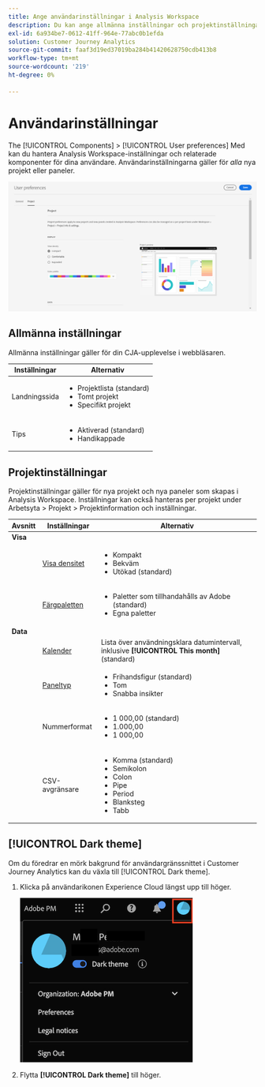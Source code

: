 ```yaml
---
title: Ange användarinställningar i Analysis Workspace
description: Du kan ange allmänna inställningar och projektinställningar för användare.
exl-id: 6a934be7-0612-41ff-964e-77abc0b1efda
solution: Customer Journey Analytics
source-git-commit: faaf3d19ed37019ba284b41420628750cdb413b8
workflow-type: tm+mt
source-wordcount: '219'
ht-degree: 0%

---
```


# Användarinställningar

The [!UICONTROL Components] > [!UICONTROL User preferences] Med kan du hantera Analysis Workspace-inställningar och relaterade komponenter för dina användare. Användarinställningarna gäller för *alla* nya projekt eller paneler.

![Användarinställningar](assets/user-preferences.png)

## Allmänna inställningar

Allmänna inställningar gäller för din CJA-upplevelse i webbläsaren.

| Inställningar | Alternativ |
| --- | --- |
| Landningssida | <ul><li>Projektlista (standard)</li><li>Tomt projekt</li><li>Specifikt projekt</li></ul> |
| Tips | <ul><li>Aktiverad (standard)</li><li>Handikappade</li></ul> |

## Projektinställningar

Projektinställningar gäller för nya projekt och nya paneler som skapas i Analysis Workspace. Inställningar kan också hanteras per projekt under Arbetsyta > Projekt > Projektinformation och inställningar.

| Avsnitt | Inställningar | Alternativ |
| --- | --- | --- |
| **Visa** |  |  |
|  | [Visa densitet](https://experienceleague.adobe.com/docs/analytics-platform/using/cja-workspace/build-workspace-project/view-density.html) | <ul><li>Kompakt</li><li>Bekväm</li><li>Utökad (standard)</li></ul> |
|  | [Färgpaletten](https://experienceleague.adobe.com/docs/analytics-platform/using/cja-workspace/build-workspace-project/color-palettes.html) | <ul><li>Paletter som tillhandahålls av Adobe (standard)</li><li>Egna paletter</li></ul> |
| **Data** |  |  |
|  | [Kalender](https://experienceleague.adobe.com/docs/analytics-platform/using/cja-workspace/panels/panels.html?#calendar) | Lista över användningsklara datumintervall, inklusive **[!UICONTROL This month]** (standard) |
|  | [Paneltyp](https://experienceleague.adobe.com/docs/analytics-platform/using/cja-workspace/panels/panels.html) | <ul><li>Frihandsfigur (standard)</li><li>Tom</li><li>Snabba insikter</li></ul> |
|  | Nummerformat | <ul><li>1 000,00 (standard)</li><li>1.000,00</li><li>1 000,00</li></ul> |
|  | CSV-avgränsare | <ul><li>Komma (standard)</li><li>Semikolon</li><li>Colon</li><li>Pipe</li><li>Period</li><li>Blanksteg</li><li>Tabb</li></ul> |

## [!UICONTROL Dark theme]

Om du föredrar en mörk bakgrund för användargränssnittet i Customer Journey Analytics kan du växla till [!UICONTROL Dark theme].

1. Klicka på användarikonen Experience Cloud längst upp till höger.

   ![mörkt tema](assets/dark-theme.png)

1. Flytta **[!UICONTROL Dark theme]** till höger.

